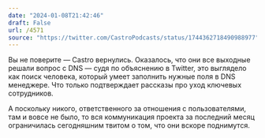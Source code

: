 ```yaml
---
date: "2024-01-08T21:42:46"
draft: False
url: /4571
source: "https://twitter.com/CastroPodcasts/status/1744362718490988977"
---
```


Вы не поверите — Castro вернулись. Оказалось, что они все выходные решали вопрос с DNS — судя по объяснению в Twitter, это выглядело как поиск человека, который умеет заполнить нужные поля в DNS менеджере. Что только подтверждает рассказы про уход ключевых сотрудников.

А поскольку никого, ответственного за отношения с пользователями, там и вовсе не было, то вся коммуникация проекта за последний месяц ограничилась сегодняшним твитом о том, что они вскоре поднимутся.
